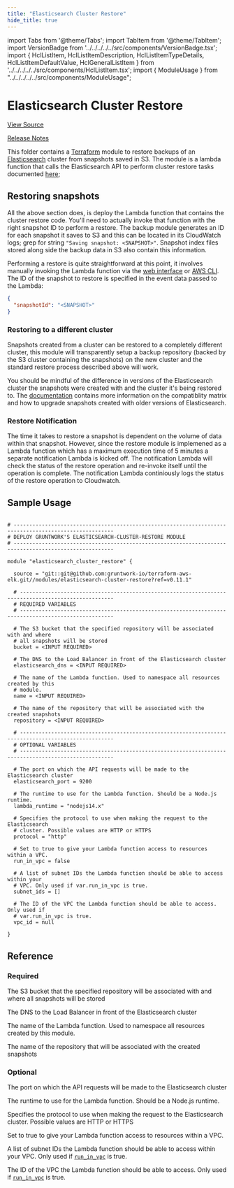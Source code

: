 ```yaml
---
title: "Elasticsearch Cluster Restore"
hide_title: true
---
```


import Tabs from '@theme/Tabs';
import TabItem from '@theme/TabItem';
import VersionBadge from '../../../../../src/components/VersionBadge.tsx';
import { HclListItem, HclListItemDescription, HclListItemTypeDetails, HclListItemDefaultValue, HclGeneralListItem } from '../../../../../src/components/HclListItem.tsx';
import { ModuleUsage } from "../../../../../src/components/ModuleUsage";

<VersionBadge repoTitle="ELK AWS Module" version="0.11.1" />

# Elasticsearch Cluster Restore

<a href="https://github.com/gruntwork-io/terraform-aws-elk/tree/master/modules/elasticsearch-cluster-restore" className="link-button" title="View the source code for this module in GitHub.">View Source</a>

<a href="https://github.com/gruntwork-io/terraform-aws-elk/releases?q=" className="link-button" title="Release notes for only the service catalog versions which impacted this service.">Release Notes</a>

This folder contains a [Terraform](https://www.terraform.io/) module to restore backups of an [Elasticsearch](https://www.elastic.co/products/kibana) cluster from snapshots saved in S3. The module is a lambda function that calls the Elasticsearch API to perform cluster restore tasks documented [here](https://www.elastic.co/guide/en/elasticsearch/reference/current/modules-snapshots.html);

## Restoring snapshots

All the above section does, is deploy the Lambda function that contains the cluster restore code. You'll need to actually invoke that function with the right snapshot ID to perform a restore. The backup module generates an ID for each snapshot it saves to S3 and this can be located in its CloudWatch logs; grep for string `"Saving snapshot: <SNAPSHOT>"`. Snapshot index files stored along side the backup data in S3 also contain this information.

Performing a restore is quite straightforward at this point, it involves manually invoking the Lambda function via the [web interface](https://us-east-2.console.aws.amazon.com/lambda/home) or [AWS CLI](https://docs.aws.amazon.com/lambda/latest/dg/with-on-demand-custom-android-example-upload-deployment-pkg.html#walkthrough-on-demand-custom-android-events-adminuser-create-test-function-upload-zip-test-manual-invoke). The ID of the snapshot to restore is specified in the event data passed to the Lambda:

```json
{
  "snapshotId": "<SNAPSHOT>"
}
```

### Restoring to a different cluster

Snapshots created from a cluster can be restored to a completely different cluster, this module will transparently setup a backup repository (backed by the S3 cluster containing the snapshots) on the new cluster and the standard restore process described above will work.

You should be mindful of the difference in versions of the Elasticsearch cluster the snapshots were created with and the cluster it's being restored to. The [documentation](https://www.elastic.co/guide/en/elasticsearch/reference/current/modules-snapshots.html#modules-snapshots) contains more information on the compatiblity matrix and how to upgrade snapshots created with older versions of Elasticsearch.

### Restore Notification

The time it takes to restore a snapshot is dependent on the volume of data within that snapshot. However, since the restore module is implemened as a Lambda function which has a maximum execution time of 5 minutes a separate notification Lambda is kicked off. The notification Lambda will check the status of the restore operation and re-invoke itself until the operation is complete. The notification Lambda continiously logs the status of the restore operation to Cloudwatch.

## Sample Usage

<ModuleUsage>

```hcl title="main.tf"

# ------------------------------------------------------------------------------------------------------
# DEPLOY GRUNTWORK'S ELASTICSEARCH-CLUSTER-RESTORE MODULE
# ------------------------------------------------------------------------------------------------------

module "elasticsearch_cluster_restore" {

  source = "git::git@github.com:gruntwork-io/terraform-aws-elk.git//modules/elasticsearch-cluster-restore?ref=v0.11.1"

  # ----------------------------------------------------------------------------------------------------
  # REQUIRED VARIABLES
  # ----------------------------------------------------------------------------------------------------

  # The S3 bucket that the specified repository will be associated with and where
  # all snapshots will be stored
  bucket = <INPUT REQUIRED>

  # The DNS to the Load Balancer in front of the Elasticsearch cluster
  elasticsearch_dns = <INPUT REQUIRED>

  # The name of the Lambda function. Used to namespace all resources created by this
  # module.
  name = <INPUT REQUIRED>

  # The name of the repository that will be associated with the created snapshots
  repository = <INPUT REQUIRED>

  # ----------------------------------------------------------------------------------------------------
  # OPTIONAL VARIABLES
  # ----------------------------------------------------------------------------------------------------

  # The port on which the API requests will be made to the Elasticsearch cluster
  elasticsearch_port = 9200

  # The runtime to use for the Lambda function. Should be a Node.js runtime.
  lambda_runtime = "nodejs14.x"

  # Specifies the protocol to use when making the request to the Elasticsearch
  # cluster. Possible values are HTTP or HTTPS
  protocol = "http"

  # Set to true to give your Lambda function access to resources within a VPC.
  run_in_vpc = false

  # A list of subnet IDs the Lambda function should be able to access within your
  # VPC. Only used if var.run_in_vpc is true.
  subnet_ids = []

  # The ID of the VPC the Lambda function should be able to access. Only used if
  # var.run_in_vpc is true.
  vpc_id = null

}

```

</ModuleUsage>




## Reference

<Tabs>
<TabItem value="inputs" label="Inputs" default>

### Required

<HclListItem name="bucket" requirement="required" type="string">
<HclListItemDescription>

The S3 bucket that the specified repository will be associated with and where all snapshots will be stored

</HclListItemDescription>
</HclListItem>

<HclListItem name="elasticsearch_dns" requirement="required" type="string">
<HclListItemDescription>

The DNS to the Load Balancer in front of the Elasticsearch cluster

</HclListItemDescription>
</HclListItem>

<HclListItem name="name" requirement="required" type="string">
<HclListItemDescription>

The name of the Lambda function. Used to namespace all resources created by this module.

</HclListItemDescription>
</HclListItem>

<HclListItem name="repository" requirement="required" type="string">
<HclListItemDescription>

The name of the repository that will be associated with the created snapshots

</HclListItemDescription>
</HclListItem>

### Optional

<HclListItem name="elasticsearch_port" requirement="optional" type="number">
<HclListItemDescription>

The port on which the API requests will be made to the Elasticsearch cluster

</HclListItemDescription>
<HclListItemDefaultValue defaultValue="9200"/>
</HclListItem>

<HclListItem name="lambda_runtime" requirement="optional" type="string">
<HclListItemDescription>

The runtime to use for the Lambda function. Should be a Node.js runtime.

</HclListItemDescription>
<HclListItemDefaultValue defaultValue="&quot;nodejs14.x&quot;"/>
</HclListItem>

<HclListItem name="protocol" requirement="optional" type="string">
<HclListItemDescription>

Specifies the protocol to use when making the request to the Elasticsearch cluster. Possible values are HTTP or HTTPS

</HclListItemDescription>
<HclListItemDefaultValue defaultValue="&quot;http&quot;"/>
</HclListItem>

<HclListItem name="run_in_vpc" requirement="optional" type="bool">
<HclListItemDescription>

Set to true to give your Lambda function access to resources within a VPC.

</HclListItemDescription>
<HclListItemDefaultValue defaultValue="false"/>
</HclListItem>

<HclListItem name="subnet_ids" requirement="optional" type="list(string)">
<HclListItemDescription>

A list of subnet IDs the Lambda function should be able to access within your VPC. Only used if <a href="#run_in_vpc"><code>run_in_vpc</code></a> is true.

</HclListItemDescription>
<HclListItemDefaultValue defaultValue="[]"/>
</HclListItem>

<HclListItem name="vpc_id" requirement="optional" type="string">
<HclListItemDescription>

The ID of the VPC the Lambda function should be able to access. Only used if <a href="#run_in_vpc"><code>run_in_vpc</code></a> is true.

</HclListItemDescription>
<HclListItemDefaultValue defaultValue="null"/>
</HclListItem>

</TabItem>
<TabItem value="outputs" label="Outputs">

<HclListItem name="lambda_arn">
</HclListItem>

<HclListItem name="lambda_name">
</HclListItem>

</TabItem>
</Tabs>


<!-- ##DOCS-SOURCER-START
{
  "originalSources": [
    "https://github.com/gruntwork-io/terraform-aws-elk/tree/master/modules/elasticsearch-cluster-restore/readme.md",
    "https://github.com/gruntwork-io/terraform-aws-elk/tree/master/modules/elasticsearch-cluster-restore/variables.tf",
    "https://github.com/gruntwork-io/terraform-aws-elk/tree/master/modules/elasticsearch-cluster-restore/outputs.tf"
  ],
  "sourcePlugin": "module-catalog-api",
  "hash": "b11bce2cad98d8403cc90c33e4444aff"
}
##DOCS-SOURCER-END -->
